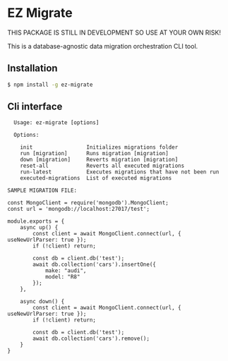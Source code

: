 # EZ Migrate

THIS PACKAGE IS STILL IN DEVELOPMENT SO USE AT YOUR OWN RISK!

This is a database-agnostic data migration orchestration CLI tool.

## Installation

``` bash
$ npm install -g ez-migrate
```

## Cli interface

```
  Usage: ez-migrate [options]

  Options:

    init                 Initializes migrations folder
    run [migration]      Runs migration [migration]
    down [migration]     Reverts migration [migration]
    reset-all            Reverts all executed migrations
    run-latest           Executes migrations that have not been run
    executed-migrations  List of executed migrations

SAMPLE MIGRATION FILE:

const MongoClient = require('mongodb').MongoClient;
const url = 'mongodb://localhost:27017/test';

module.exports = {
    async up() {
        const client = await MongoClient.connect(url, { useNewUrlParser: true });
        if (!client) return;

        const db = client.db('test');
        await db.collection('cars').insertOne({
            make: "audi",
            model: "R8"
        });
    },

    async down() {
        const client = await MongoClient.connect(url, { useNewUrlParser: true });
        if (!client) return;

        const db = client.db('test');
        await db.collection('cars').remove();
    }
}
```